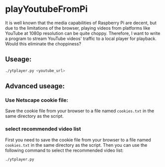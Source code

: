# playYoutubeFromPi
It is well known that the media capabilities of Raspberry Pi are decent, but due to the limitations of the browser, playing videos from platforms like YouTube at 1080p resolution can be quite choppy. Therefore, I want to write a program to stream YouTube videos' traffic to a local player for playback. Would this eliminate the choppiness?

## Useage:
```bash
./ytplayer.py <youtube_url>
```

## Advanced useage:

### Use Netscape cookie file:

Save the cookie file from your browser to a file named `cookies.txt` in the same directory as the script.

### select recommended video list

First you need to save the cookie file from your browser to a file named `cookies.txt` in the same directory as the script. Then you can use the following command to select the recommended video list:

```bash
./ytplayer.py
```
